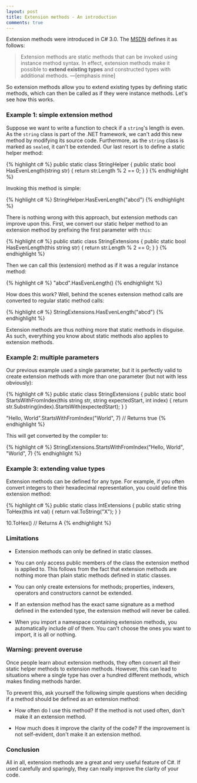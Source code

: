 ```yaml
---
layout: post
title: Extension methods - An introduction
comments: true
---
```


Extension methods were introduced in C# 3.0. The [MSDN](http://msdn.microsoft.com/en-us/library/bb308966.aspx#csharp3.0overview_topic3) defines it as follows:

> Extension methods are static methods that can be invoked using instance method syntax. In effect, extension methods make it possible to **extend existing types** and constructed types with additional methods. —[emphasis mine]

So extension methods allow you to extend existing types by defining static methods, which can then be called as if they were instance methods. Let's see how this works.

### Example 1: simple extension method
Suppose we want to write a function to check if a `string`'s length is even. As the `string` class is part of the .NET framework, we can't add this new method by modifying its source code. Furthermore, as the `string` class is marked as `sealed`, it can't be extended. Our last resort is to define a static helper method:

{% highlight c# %}
public static class StringHelper
{
    public static bool HasEvenLength(string str)
    {
        return str.Length % 2 == 0;
    }
}
{% endhighlight %}

Invoking this method is simple:

{% highlight c# %}
StringHelper.HasEvenLength("abcd")
{% endhighlight %}

There is nothing wrong with this approach, but extension methods can improve upon this. First, we convert our static helper method to an extension method by prefixing the first parameter with `this`:

{% highlight c# %}
public static class StringExtensions
{
    public static bool HasEvenLength(this string str)
    {
        return str.Length % 2 == 0;
    }
}
{% endhighlight %}

Then we can call this (extension) method as if it was a regular instance method:

{% highlight c# %}
"abcd".HasEvenLength()
{% endhighlight %}

How does this work? Well, behind the scenes extension method calls are converted to regular static method calls:

{% highlight c# %}
StringExtensions.HasEvenLength("abcd")
{% endhighlight %}

Extension methods are thus nothing more that static methods in disguise. As such, everything you know about static methods also applies to extension methods. 

### Example 2: multiple parameters
Our previous example used a single parameter, but it is perfectly valid to create extension methods with more than one parameter (but not with less obviously):

{% highlight c# %}
public static class StringExtensions
{
    public static bool StartsWithFromIndex(this string str, string expectedStart, int index)
    {
        return str.Substring(index).StartsWith(expectedStart);
    }
}

"Hello, World".StartsWithFromIndex("World", 7) // Returns true
{% endhighlight %}

This will get converted by the compiler to:

{% highlight c# %}
StringExtensions.StartsWithFromIndex("Hello, World", "World", 7)
{% endhighlight %}

### Example 3: extending value types

Extension methods can be defined for any type. For example, if you often convert integers to their hexadecimal representation, you could define this extension method:

{% highlight c# %}
public static class IntExtensions
{
    public static string ToHex(this int val)
    {
        return val.ToString("X");
    }
} 

10.ToHex() // Returns A
{% endhighlight %}

### Limitations

- Extension methods can only be defined in static classes.

- You can only access public members of the class the extension method is applied to. This follows from the fact that extension methods are nothing more than plain static methods defined in static classes.

- You can only create extensions for methods; properties, indexers, operators and constructors cannot be extended.

- If an extension method has the exact same signature as a method defined in the extended type, the extension method will never be called.

- When you import a namespace containing extension methods, you automatically include *all* of them. You can't choose the ones you want to import, it is all or nothing.

### Warning: prevent overuse

Once people learn about extension methods, they often convert all their static helper methods to extension methods. However, this can lead to situations where a single type has over a hundred different methods, which makes finding methods harder.

To prevent this, ask yourself the following simple questions when deciding if a method should be defined as an extension method:

- How often do I use this method? If the method is not used often, don't make it an extension method.

- How much does it improve the clarity of the code? If the improvement is not self-evident, don't make it an extension method.

### Conclusion

All in all, extension methods are a great and very useful feature of C#. If used carefully and sparingly, they can really improve the clarity of your code.